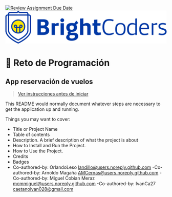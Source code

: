 [![Review Assignment Due Date](https://classroom.github.com/assets/deadline-readme-button-24ddc0f5d75046c5622901739e7c5dd533143b0c8e959d652212380cedb1ea36.svg)](https://classroom.github.com/a/aIsUCqbr)
![BrightCoders Logo](img/logo.png)

# 🥷 Reto de Programación

## App reservación de vuelos

> [Ver instrucciones antes de iniciar](./instructions/instructions.md)

This README would normally document whatever steps are necessary to get the application up and running.

Things you may want to cover:

- Title or Project Name
- Table of contents
- Description. A brief description of what the project is about
- How to Install and Run the Project.
- How to Use the Project.
- Credits
- Badges
- Co-authored-by: OrlandoLeso <landillo@users.noreply.github.com>
  -Co-authored-by: Arnoldo Magaña <AMCernas@users.noreply.github.com>
  -Co-authored-by: Miguel Cobian Meraz <mcmmiguel@users.noreply.github.com>
  -Co-authored-by: IvanCa27 <caetanoivan028@gmail.com>

